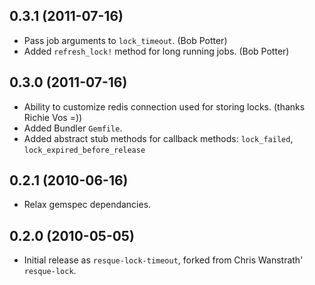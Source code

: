 ## 0.3.1 (2011-07-16)

* Pass job arguments to `lock_timeout`. (Bob Potter)
* Added `refresh_lock!` method for long running jobs. (Bob Potter)

## 0.3.0 (2011-07-16)

* Ability to customize redis connection used for storing locks.
  (thanks Richie Vos =))
* Added Bundler `Gemfile`.
* Added abstract stub methods for callback methods:
  `lock_failed`, `lock_expired_before_release`

## 0.2.1 (2010-06-16)

* Relax gemspec dependancies.

## 0.2.0 (2010-05-05)

* Initial release as `resque-lock-timeout`, forked from Chris Wanstrath'
`resque-lock`.